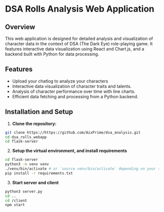 # DSA Rolls Analysis Web Application

## Overview

This web application is designed for detailed analysis and visualization of character data in the context of DSA (The Dark Eye) role-playing game. It features interactive data visualization using React and Chart.js, and a backend built with Python for data processing.

## Features

- Upload your chatlog to analyze your characters
- Interactive data visualization of character traits and talents.
- Analysis of character performance over time with line charts.
- Efficient data fetching and processing from a Python backend.

## Installation and Setup

1. **Clone the repository:**

```bash
git clone https://https://github.com/AixPrime/dsa_analysis.git
cd dsa_rolls_webapp
cd flask-server
```

2. **Setup the virtual environment, and install requirements**

```bash
cd flask-server
python3 -m venv venv
./venv/bin/activate # or `source venv/bin/activate` depending on your shell
pip install -r requirements.txt
```

3. **Start server and client**

```bash
python3 server.py
cd ..
cd /client
npm start
```
